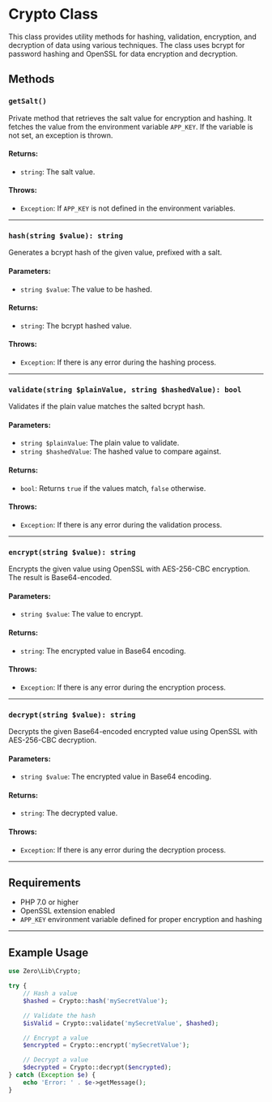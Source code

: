 # Crypto Class

This class provides utility methods for hashing, validation, encryption, and decryption of data using various techniques. The class uses bcrypt for password hashing and OpenSSL for data encryption and decryption.

## Methods

### `getSalt()`

Private method that retrieves the salt value for encryption and hashing. It fetches the value from the environment variable `APP_KEY`. If the variable is not set, an exception is thrown.

#### Returns:

- `string`: The salt value.

#### Throws:

- `Exception`: If `APP_KEY` is not defined in the environment variables.

---

### `hash(string $value): string`

Generates a bcrypt hash of the given value, prefixed with a salt.

#### Parameters:

- `string $value`: The value to be hashed.

#### Returns:

- `string`: The bcrypt hashed value.

#### Throws:

- `Exception`: If there is any error during the hashing process.

---

### `validate(string $plainValue, string $hashedValue): bool`

Validates if the plain value matches the salted bcrypt hash.

#### Parameters:

- `string $plainValue`: The plain value to validate.
- `string $hashedValue`: The hashed value to compare against.

#### Returns:

- `bool`: Returns `true` if the values match, `false` otherwise.

#### Throws:

- `Exception`: If there is any error during the validation process.

---

### `encrypt(string $value): string`

Encrypts the given value using OpenSSL with AES-256-CBC encryption. The result is Base64-encoded.

#### Parameters:

- `string $value`: The value to encrypt.

#### Returns:

- `string`: The encrypted value in Base64 encoding.

#### Throws:

- `Exception`: If there is any error during the encryption process.

---

### `decrypt(string $value): string`

Decrypts the given Base64-encoded encrypted value using OpenSSL with AES-256-CBC decryption.

#### Parameters:

- `string $value`: The encrypted value in Base64 encoding.

#### Returns:

- `string`: The decrypted value.

#### Throws:

- `Exception`: If there is any error during the decryption process.

---

## Requirements

- PHP 7.0 or higher
- OpenSSL extension enabled
- `APP_KEY` environment variable defined for proper encryption and hashing

---

## Example Usage

```php
use Zero\Lib\Crypto;

try {
    // Hash a value
    $hashed = Crypto::hash('mySecretValue');

    // Validate the hash
    $isValid = Crypto::validate('mySecretValue', $hashed);

    // Encrypt a value
    $encrypted = Crypto::encrypt('mySecretValue');

    // Decrypt a value
    $decrypted = Crypto::decrypt($encrypted);
} catch (Exception $e) {
    echo 'Error: ' . $e->getMessage();
}
```
